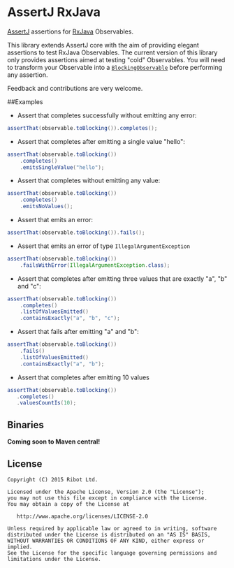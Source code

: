 # AssertJ RxJava
[AssertJ](http://joel-costigliola.github.io/assertj/) assertions for [RxJava](https://github.com/ReactiveX/RxJava) Observables.

This library extends AssertJ core with the aim of providing elegant assertions to test RxJava Observables. The current version of this library only provides assertions aimed at testing "cold" Observables. You will need to transform your Observable into a [`BlockingObservable`](http://reactivex.io/RxJava/javadoc/rx/observables/BlockingObservable.html) before performing any assertion. 

Feedback and contributions are very welcome. 

##Examples

* Assert that completes successfully without emitting any error:
```java
assertThat(observable.toBlocking()).completes();
```
* Assert that completes after emitting a single value "hello":
```java
assertThat(observable.toBlocking())
    .completes()
    .emitsSingleValue("hello");
```
* Assert that completes without emitting any value:
```java
assertThat(observable.toBlocking())
    .completes()
    .emitsNoValues();
```
* Assert that emits an error:
```java
assertThat(observable.toBlocking()).fails();
```
* Assert that emits an error of type `IllegalArgumentException`
```java
assertThat(observable.toBlocking())
    .failsWithError(IllegalArgumentException.class);
```
* Assert that completes after emitting three values that are exactly "a", "b" and "c":
```java
assertThat(observable.toBlocking())
    .completes()
    .listOfValuesEmitted()
    .containsExactly("a", "b", "c");
```
* Assert that fails after emitting "a" and "b":
```java
assertThat(observable.toBlocking())
    .fails()
    .listOfValuesEmitted()
    .containsExactly("a", "b");
```
* Assert that completes after emitting 10 values
```java
assertThat(observable.toBlocking())
   .completes()
   .valuesCountIs(10);
```
## Binaries

__Coming soon to Maven central!__

## License 
```
Copyright (C) 2015 Ribot Ltd.

Licensed under the Apache License, Version 2.0 (the "License");
you may not use this file except in compliance with the License.
You may obtain a copy of the License at

   http://www.apache.org/licenses/LICENSE-2.0

Unless required by applicable law or agreed to in writing, software
distributed under the License is distributed on an "AS IS" BASIS,
WITHOUT WARRANTIES OR CONDITIONS OF ANY KIND, either express or implied.
See the License for the specific language governing permissions and
limitations under the License.
```
